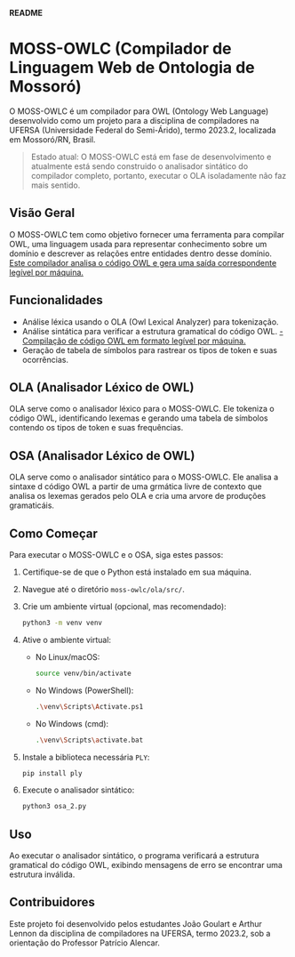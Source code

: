**README**

# MOSS-OWLC (Compilador de Linguagem Web de Ontologia de Mossoró)

O MOSS-OWLC é um compilador para OWL (Ontology Web Language) desenvolvido como um projeto para a disciplina de compiladores na UFERSA (Universidade Federal do Semi-Árido), termo 2023.2, localizada em Mossoró/RN, Brasil.

> Estado atual: O MOSS-OWLC está em fase de desenvolvimento e atualmente está sendo construido o analisador sintático do compilador completo, portanto, executar o OLA isoladamente não faz mais sentido.

## Visão Geral

O MOSS-OWLC tem como objetivo fornecer uma ferramenta para compilar OWL, uma linguagem usada para representar conhecimento sobre um domínio e descrever as relações entre entidades dentro desse domínio. 
<u>Este compilador analisa o código OWL e gera uma saída correspondente legível por máquina.</u>

## Funcionalidades

- Análise léxica usando o OLA (Owl Lexical Analyzer) para tokenização.
- Análise sintática para verificar a estrutura gramatical do código OWL.
<u>- Compilação de código OWL em formato legível por máquina.</u>
- Geração de tabela de símbolos para rastrear os tipos de token e suas ocorrências.

## OLA (Analisador Léxico de OWL)

OLA serve como o analisador léxico para o MOSS-OWLC. Ele tokeniza o código OWL, identificando lexemas e gerando uma tabela de símbolos contendo os tipos de token e suas frequências.

## OSA (Analisador Léxico de OWL)

OLA serve como o analisador sintático para o MOSS-OWLC. Ele analisa a sintaxe d código OWL a partir de uma grmática livre de contexto que analisa os lexemas gerados pelo OLA e cria uma arvore de produções gramaticáis.

## Como Começar

Para executar o MOSS-OWLC e o OSA, siga estes passos:

1. Certifique-se de que o Python está instalado em sua máquina.

2. Navegue até o diretório `moss-owlc/ola/src/`.

3. Crie um ambiente virtual (opcional, mas recomendado):
   ```bash
   python3 -m venv venv
   ```

4. Ative o ambiente virtual:
   - No Linux/macOS:
     ```bash
     source venv/bin/activate
     ```
   - No Windows (PowerShell):
     ```bash
     .\venv\Scripts\Activate.ps1
     ```
   - No Windows (cmd):
     ```bash
     .\venv\Scripts\activate.bat
     ```

5. Instale a biblioteca necessária `PLY`:
   ```bash
   pip install ply
   ```

6. Execute o analisador sintático:
   ```bash
   python3 osa_2.py
   ```

## Uso

Ao executar o analisador sintático, o programa verificará a estrutura gramatical do código OWL, exibindo mensagens de erro se encontrar uma estrutura inválida.

## Contribuidores

Este projeto foi desenvolvido pelos estudantes João Goulart e Arthur Lennon da disciplina de compiladores na UFERSA, termo 2023.2, sob a orientação do Professor Patrício Alencar.
